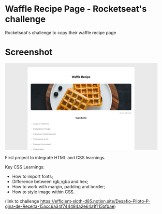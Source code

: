 # Waffle Recipe Page - Rocketseat's challenge
Rocketseat's challenge to copy their waffle recipe page

# Screenshot

![Screenshot for the Recipe page coding challenge](./waffle.png)

First project to integrate HTML and CSS learnings.

Key CSS Learnings:

- How to import fonts;
- Difference between rgb,rgba and hex;
- How to work with margin, padding and border;
- How to style image within CSS.

(link to challenge https://efficient-sloth-d85.notion.site/Desafio-Piloto-P-gina-de-Receita-15acc6a34f744484a2e64a1f115bfbae)

